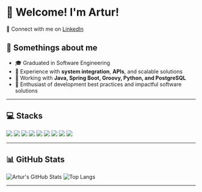 # 👋 Welcome! I'm Artur!

🔗 Connect with me on [LinkedIn](https://linkedin.com/in/artur-cadorin/)

## 🧠 Somethings about me

- 🎓 Graduated in Software Engineering
- 🔁 Experience with **system integration**, **APIs**, and scalable solutions
- 🧰 Working with **Java, Spring Boot, Groovy, Python, and PostgreSQL**
- 🚀 Enthusiast of development best practices and impactful software solutions

---

## 💻 Stacks

<div>
  <img src="https://img.shields.io/badge/Java-ED8B00?style=for-the-badge&logo=openjdk&logoColor=white" />
  <img src="https://img.shields.io/badge/Spring%20Boot-6DB33F?style=for-the-badge&logo=springboot&logoColor=white" />
  <img src="https://img.shields.io/badge/Python-3670A0?style=for-the-badge&logo=python&logoColor=ffdd54" />
  <img src="https://img.shields.io/badge/PostgreSQL-4169e1?style=for-the-badge&logo=postgresql&logoColor=white" />
  <img src="https://img.shields.io/badge/MySQL-00000F?style=for-the-badge&logo=mysql&logoColor=white" />
  <img src="https://img.shields.io/badge/JavaScript-F7DF1E?style=for-the-badge&logo=javascript&logoColor=black" />
  <img src="https://img.shields.io/badge/Angular-DD0031?style=for-the-badge&logo=angular&logoColor=white" />
  <img src="https://img.shields.io/badge/Bootstrap-563D7C?style=for-the-badge&logo=bootstrap&logoColor=white" />
  <img src="https://img.shields.io/badge/Docker-2496ED?style=for-the-badge&logo=docker&logoColor=white" />
</div>

---

## 📊 GitHub Stats

![Artur's GitHub Stats](https://github-readme-stats.vercel.app/api?username=arturcadorin&show_icons=true&theme=tokyonight)
![Top Langs](https://github-readme-stats.vercel.app/api/top-langs/?username=arturcadorin&layout=compact&theme=tokyonight)

---
